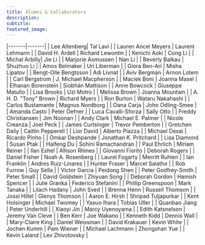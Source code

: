 ```yaml
---
title: Alumni & Collaborators
description:
subtitle:
featured_image:
---
```


|-------|-------|
| Lee Altenberg| Tal Lavi |
| Lauren Ancel Meyers | Laurent Lehmann |
| David H. Ardell | Richard Lewontin |
| Kenichi Aoki | Cong Li |
| Michal Arbilly| Jie Li |
| Marjorie Asmussen | Nan Li |
| Beverly Balkau | Shuzhuo Li |
| Amos Belmaker | Uri Liberman |
| Giora Ben-Ari | Misha Lipatov |
| Bengt-Olle Bengtsson | Adi Livnat |
| Aviv Bergman | Arnon Lotem |
| Carl Bergstrom | J. Michael Macpherson | 
| Maciek Boni | Joanna Masel |
| Elhanan Borenstein | Siobhán Mattison |
| Anne Bowcock | Giuseppe Matullo |
| Lisa Brooks | Uzi Motro |
| Melissa Brown | Joanna Mountain |
| A. H. D. "Tony" Brown | Richard Myers |
| Ron Burton | Wataru Nakahashi |
| Carlos Bustamante | Magnus Nordborg |
| Oana Carja | John Odling-Smee |
| Amanda Casto | Peter Oefner |
| Luca Cavalli-Sforza | Sally Otto |
| Freddy Christiansen | Jim Noonan |
| Andy Clark | Michael E. Palmer |
| Nicole Creanza | Joel Peck |
| James Curtsinger | Trevor Pemberton |
| Gretchen Daily | Caitlin Pepperell |
| Lior David | Alberto Piazza |
| Michael Desai | Ricardo Pinho |
| Omkar Deshpande | Jonathan K. Pritchard |
| Lisa Diamond | Susan Ptak |
| Haifeng Du | Sohini Ramachandran |
| Paul Ehrlich | Miriam Reiner |
| Ilan Eshel | Allison Rhines |
| Giovanni Fiorito | Deborah Rogers |
| Daniel Fisher | Noah A. Rosenberg |
| Laurel Fogarty | Merritt Ruhlen |
| Ian Franklin | Andres Ruiz-Linares |
| Hunter Fraser | Marcel Salathe |
| Rob Furrow | Guy Sella |
| Victor Garcia | Peidong Shen |
| Peter Godfrey-Smith | Peter Small |
| David Goldstein | Zhiyuan Song |
| Deborah Gordon | Hamish Spencer |
| Julie Granka | Federico Stefanini |
| Phillip Greenspoon | Mark Tanaka |
| Lilach Hadany | John Sved |
| Brenna Henn | Russell Thomson |
| Jossi Hillel | Glenys Thomson |
| Aaron E. Hirsh | Shripad Tuljapurkar |
| Kent Holsinger | Michael Twomey |
| Yasuo Ihara | Tobias Uller |
| Quanbao Jiang | Peter Underhill |
| Xiaoyi Jin | Marcy Uyenoyama |
| Edith Katsnelson | Jeremy Van Cleve |
| Ben Kerr | Joe Wakano |
| Kenneth Kidd | Dennis Wall |
| Mary-Claire King | Daniel Weissman |
| David Krakauer | Kevin White |
| Jochen Kumm | Pam Wiener |
| Michael Lachmann | Zhongshan Yue |
| Kevin Laland | Lev Zhivotovsky |